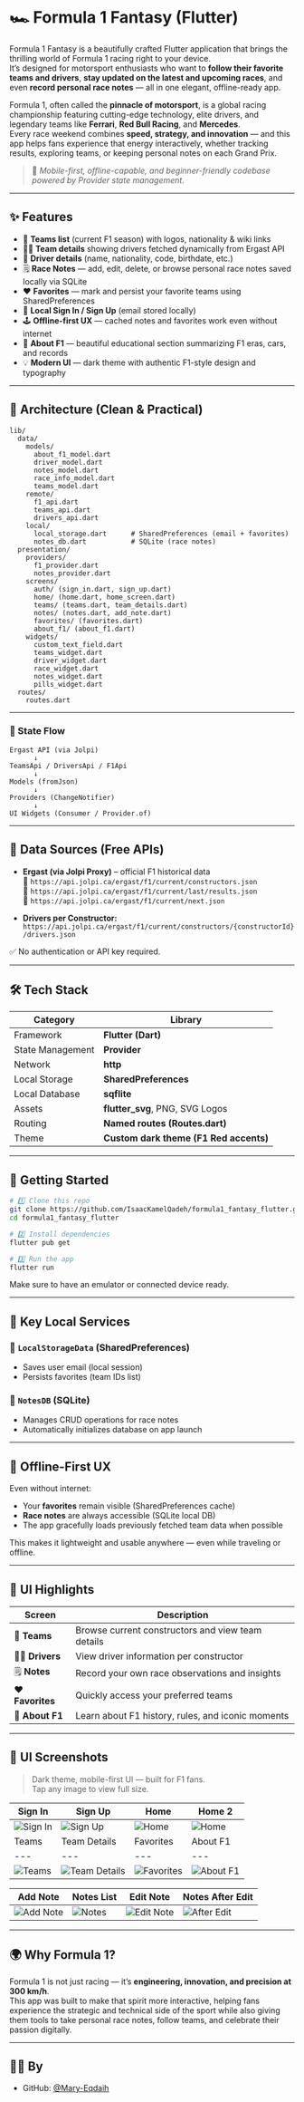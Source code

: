 # 🏎️ Formula 1 Fantasy (Flutter)

Formula 1 Fantasy is a beautifully crafted Flutter application that brings the thrilling world of Formula 1 racing right to your device.  
It’s designed for motorsport enthusiasts who want to **follow their favorite teams and drivers**, **stay updated on the latest and upcoming races**, and even **record personal race notes** — all in one elegant, offline-ready app.

Formula 1, often called the **pinnacle of motorsport**, is a global racing championship featuring cutting-edge technology, elite drivers, and legendary teams like **Ferrari**, **Red Bull Racing**, and **Mercedes**.  
Every race weekend combines **speed, strategy, and innovation** — and this app helps fans experience that energy interactively, whether tracking results, exploring teams, or keeping personal notes on each Grand Prix.

> 🎯 *Mobile-first, offline-capable, and beginner-friendly codebase powered by Provider state management.*

---

## ✨ Features

- 🏁 **Teams list** (current F1 season) with logos, nationality & wiki links
- 👨‍✈️ **Team details** showing drivers fetched dynamically from Ergast API
- 🧠 **Driver details** (name, nationality, code, birthdate, etc.)
- 🗒️ **Race Notes** — add, edit, delete, or browse personal race notes saved locally via SQLite
- ❤️ **Favorites** — mark and persist your favorite teams using SharedPreferences
- 🔐 **Local Sign In / Sign Up** (email stored locally)
- 🕹️ **Offline-first UX** — cached notes and favorites work even without internet
- 🧭 **About F1** — beautiful educational section summarizing F1 eras, cars, and records
- 💡 **Modern UI** — dark theme with authentic F1-style design and typography

---

## 🧱 Architecture (Clean & Practical)

```
lib/
  data/
    models/
      about_f1_model.dart
      driver_model.dart
      notes_model.dart
      race_info_model.dart
      teams_model.dart
    remote/
      f1_api.dart
      teams_api.dart
      drivers_api.dart
    local/
      local_storage.dart      # SharedPreferences (email + favorites)
      notes_db.dart           # SQLite (race notes)
  presentation/
    providers/
      f1_provider.dart
      notes_provider.dart
    screens/
      auth/ (sign_in.dart, sign_up.dart)
      home/ (home.dart, home_screen.dart)
      teams/ (teams.dart, team_details.dart)
      notes/ (notes.dart, add_note.dart)
      favorites/ (favorites.dart)
      about_f1/ (about_f1.dart)
    widgets/
      custom_text_field.dart
      teams_widget.dart
      driver_widget.dart
      race_widget.dart
      notes_widget.dart
      pills_widget.dart
  routes/
    routes.dart
```

---

### 🔄 State Flow

```
Ergast API (via Jolpi)
      ↓
TeamsApi / DriversApi / F1Api
      ↓
Models (fromJson)
      ↓
Providers (ChangeNotifier)
      ↓
UI Widgets (Consumer / Provider.of)
```

---

## 🔌 Data Sources (Free APIs)

- **Ergast (via Jolpi Proxy)** – official F1 historical data  
  🧩 `https://api.jolpi.ca/ergast/f1/current/constructors.json`  
  🧩 `https://api.jolpi.ca/ergast/f1/current/last/results.json`  
  🧩 `https://api.jolpi.ca/ergast/f1/current/next.json`

- **Drivers per Constructor:**  
  `https://api.jolpi.ca/ergast/f1/current/constructors/{constructorId}/drivers.json`

✅ No authentication or API key required.

---

## 🛠️ Tech Stack

| Category | Library |
|-----------|----------|
| Framework | **Flutter (Dart)** |
| State Management | **Provider** |
| Network | **http** |
| Local Storage | **SharedPreferences** |
| Local Database | **sqflite** |
| Assets | **flutter_svg**, PNG, SVG Logos |
| Routing | **Named routes (Routes.dart)** |
| Theme | **Custom dark theme (F1 Red accents)** |

---

## 🚀 Getting Started

```bash
# 1️⃣ Clone this repo
git clone https://github.com/IsaacKamelQadeh/formula1_fantasy_flutter.git
cd formula1_fantasy_flutter

# 2️⃣ Install dependencies
flutter pub get

# 3️⃣ Run the app
flutter run
```

Make sure to have an emulator or connected device ready.

---

## 🧩 Key Local Services

### 🔹 `LocalStorageData` (SharedPreferences)
- Saves user email (local session)
- Persists favorites (team IDs list)

### 🔹 `NotesDB` (SQLite)
- Manages CRUD operations for race notes
- Automatically initializes database on app launch

---

## 💾 Offline-First UX

Even without internet:
- Your **favorites** remain visible (SharedPreferences cache)
- **Race notes** are always accessible (SQLite local DB)
- The app gracefully loads previously fetched team data when possible

This makes it lightweight and usable anywhere — even while traveling or offline.

---

## 📱 UI Highlights

| Screen | Description |
|--------|--------------|
| 🏁 **Teams** | Browse current constructors and view team details |
| 👨‍✈️ **Drivers** | View driver information per constructor |
| 🗒️ **Notes** | Record your own race observations and insights |
| ❤️ **Favorites** | Quickly access your preferred teams |
| 🧠 **About F1** | Learn about F1 history, rules, and iconic moments |

---
## 📸 UI Screenshots

> Dark theme, mobile-first UI — built for F1 fans.  
> Tap any image to view full size.


| Sign In | Sign Up | Home | Home 2 |
|---|---|---|---|
| ![Sign In](assets/screenshots/sign_in.png) | ![Sign Up](assets/screenshots/sign_up.png)  | ![Home](assets/screenshots/home.png) | ![Home](assets/screenshots/home(2).png) |
Teams | Team Details | Favorites | About F1 |
|---|---|---|---|
![Teams](assets/screenshots/teams.png) | ![Team Details](assets/screenshots/team_details.png) | ![Favorites](assets/screenshots/favorites.png) | ![About F1](assets/screenshots/about_f1.png) |

| Add Note |Notes List  | Edit Note | Notes After Edit |
|---|---|---|---|
| ![Add Note](assets/screenshots/add_note.png) | ![Notes](assets/screenshots/notes.png) | ![Edit Note](assets/screenshots/edit_note.png) | ![After Edit](assets/screenshots/notes_after_edit.png) |


---

## 🌍 Why Formula 1?

Formula 1 is not just racing — it’s **engineering, innovation, and precision at 300 km/h**.  
This app was built to make that spirit more interactive, helping fans experience the strategic and technical side of the sport while also giving them tools to take personal race notes, follow teams, and celebrate their passion digitally.

---
## 🙋‍♂️ By

- GitHub: [@Mary-Eqdaih](https://github.com/Mary-eqdaih)

